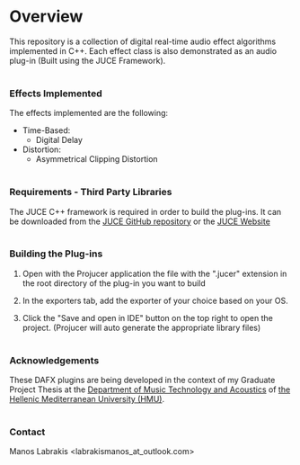 # Overview
This repository is a collection of digital real-time audio effect algorithms implemented in C++. Each effect class is also demonstrated as an audio plug-in (Built using the JUCE Framework).
<br></br>
### Effects Implemented
The effects implemented are the following:
* Time-Based:
  * Digital Delay
* Distortion:
  * Asymmetrical Clipping Distortion
<br><br/>
### Requirements -  Third Party Libraries
The JUCE C++ framework is required in order to build the plug-ins. It can be downloaded from the
[JUCE GitHub repository](https://github.com/juce-framework/JUCE) or the [JUCE Website](https://juce.com/get-juce/download)
<br><br />
### Building the Plug-ins
1. Open with the Projucer application the file with the ".jucer" extension in the root directory of the plug-in you want to build

2. In the exporters tab, add the exporter of your choice based on your OS.

3. Click the "Save and open in IDE" button on the top right to open the project. (Projucer will auto generate the appropriate library files)
<br><br />
### Acknowledgements
These DAFX plugins are being  developed in the context of my Graduate Project Thesis at the   [Department of Music Technology and Acoustics](https://mta.hmu.gr) of [the Hellenic Mediterranean University (HMU)](https://www.hmu.gr).
<br><br />
### Contact
Manos Labrakis <labrakismanos_at_outlook.com>
